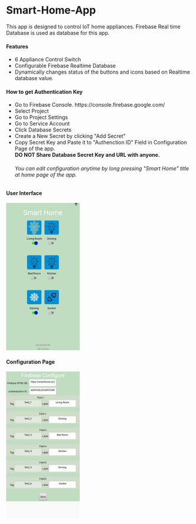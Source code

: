 # Smart-Home-App
This app is designed to control IoT home appliances. Firebase Real time Database is used as database for this app.
<h4> Features </h4>
<ul>
  <li> 6 Appliance Control Switch</li>
  <li> Configurable Firebase Realtime Database</li>
  <li> Dynamically changes status of the buttons and icons based on Realtime database value. </li>
</ul>
<h4> How to get Authentication Key</h4>
<ul>
  <li> Go to Firebase Console. https://console.firebase.google.com/  </li>
  <li> Select Project </li>
  <li> Go to Project Settings </li>
  <li> Go to Service Account </li>
  <li> Click Database Secrets </li>
  <li> Create a New Secret by clicking "Add Secret" </li>
  <li> Copy Secret Key and Paste it to "Authenction ID" Field in Configuration Page of the app. </li>
  <b> DO NOT Share Database Secret Key and URL with anyone. </b> <br> 
  <h6> <i> You can edit configuration anytime by long pressing "Smart Home" title at home page of the app.</i> </h6>
  
</ul>
<h4> User Interface </h4>
<img src="UI.jpg" width="200" height="400">
<h4> Configuration Page </h4>
<img src="configure.jpg" width="200" height="400">

